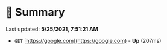 # 📖 Summary
Last updated: **5/25/2021, 7:51:21 AM**

- `GET` [https://google.com](https://google.com) - **Up** (207ms)
